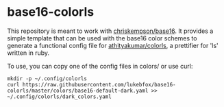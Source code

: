 # base16-colorls

This repository is meant to work with
[chriskempson/base16](https://github.com/chriskempson/base16).
It provides a simple template that can be used with the base16 color schemes to
generate a functional config file for
[athityakumar/colorls](https://github.com/athityakumar/colorls),
a prettifier for 'ls' written in ruby.

To use, you can copy one of the config files in colors/ or use curl:

```
mkdir -p ~/.config/colorls
curl https://raw.githubusercontent.com/lukebfox/base16-colorls/master/colors/base16-default-dark.yaml >> ~/.config/colorls/dark_colors.yaml
```
